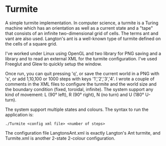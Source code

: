 # Turmite

A simple turmite implementation. In computer science, a turmite is a Turing machine which has an orientation as well as a current state and a "tape" that consists of an infinite two-dimensional grid of cells. The terms ant and vant are also used. Langton's ant is a well-known type of turmite defined on the cells of a square grid.

I've worked under Linux using OpenGL and two library for PNG saving and a library and to read an external XML for the turmite configuration.
I've used Freeglut and Glew to quickly setup the window.

Once run, you can quit pressing 'q', or save the current world in a PNG with 's', or add 1,10,100 or 1000 steps with keys '1','2','3','4'.
I wrote a couple of comments in the XML files to configure the turmite and the world size and the boundary condition (fixed, toroidal, infinite). The system support any kind of movement: L (90° left), R (90° right), N (no turn) and U (180° U-turn).

The system support multiple states and colours. The syntax to run the application is:

```
./Turmite <config xml file> <number of steps>
```

The configuration file LangtonsAnt.xml is exactly Langton's Ant turmite, and Turmite.xml is another 2-state 2-colour configuration.
